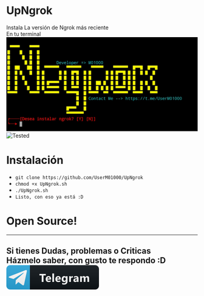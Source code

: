 # UpNgrok
Instala La versión de Ngrok más reciente </br>
En tu terminal </br>
![Image text](https://github.com/UserM01000/UpNgrok/blob/main/20211102_234703.jpg)
</br>
![Tested]
# Instalación 
* `git clone https://github.com/UserM01000/UpNgrok`
* `chmod +x UpNgrok.sh`
* `./UpNgrok.sh`
* `Listo, con eso ya está :D`

# Open Source!
----
Si tienes Dudas, problemas o Criticas </br>
Házmelo saber, con gusto te respondo :D
</br>
[![testers](https://raw.githubusercontent.com/MikeCodesDotNET/ColoredBadges/master/svg/social/telegram.svg)](https://t.me/HackForAll1)
----
<!---->
[tested]:https://img.shields.io/badge/Tested%3A-%20Termux-blue
